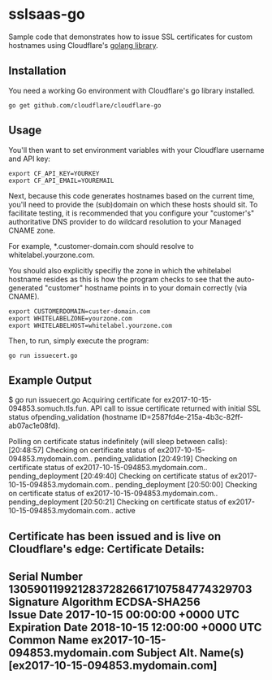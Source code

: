 # sslsaas-go
Sample code that demonstrates how to issue SSL certificates for custom hostnames
using Cloudflare's [golang library](https://github.com/cloudflare/cloudflare-go).

## Installation

You need a working Go environment with Cloudflare's go library installed.

```
go get github.com/cloudflare/cloudflare-go
```

## Usage

You'll then want to set environment variables with your Cloudflare username and
API key:

```
export CF_API_KEY=YOURKEY
export CF_API_EMAIL=YOUREMAIL
```

Next, because this code generates hostnames based on the current time, you'll
need to provide the (sub)domain on which these hosts should sit. To facilitate
testing, it is recommended that you configure your "customer's" authoritative
DNS provider to do wildcard resolution to your Managed CNAME zone.

For example, *.customer-domain.com should resolve to whitelabel.yourzone.com.

You should also explicitly specifiy the zone in which the whitelabel hostname
resides as this is how the program checks to see that the auto-generated
"customer" hostname points in to your domain correctly (via CNAME).

```
export CUSTOMERDOMAIN=custer-domain.com
export WHITELABELZONE=yourzone.com
export WHITELABELHOST=whitelabel.yourzone.com
```

Then, to run, simply execute the program:
```
go run issuecert.go
```

## Example Output

$ go run issuecert.go
Acquiring certificate for ex2017-10-15-094853.somuch.tls.fun.
API call to issue certificate returned with initial SSL status ofpending_validation (hostname ID=2587fd4e-215a-4b3c-82ff-ab07ac1e08fd).

Polling on certificate status indefinitely (will sleep between calls):
[20:48:57] Checking on certificate status of ex2017-10-15-094853.mydomain.com.. pending_validation
[20:49:19] Checking on certificate status of ex2017-10-15-094853.mydomain.com.. pending_deployment
[20:49:40] Checking on certificate status of ex2017-10-15-094853.mydomain.com.. pending_deployment
[20:50:00] Checking on certificate status of ex2017-10-15-094853.mydomain.com.. pending_deployment
[20:50:21] Checking on certificate status of ex2017-10-15-094853.mydomain.com.. active

Certificate has been issued and is live on Cloudflare's edge:
Certificate Details:
----------------------------------------------------------------------
Serial Number        13059011992128372826617107584774329703
Signature Algorithm  ECDSA-SHA256        
Issue Date           2017-10-15 00:00:00 +0000 UTC
Expiration Date      2018-10-15 12:00:00 +0000 UTC
Common Name          ex2017-10-15-094853.mydomain.com
Subject Alt. Name(s) [ex2017-10-15-094853.mydomain.com]
----------------------------------------------------------------------

